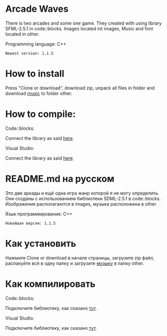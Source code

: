 # Arcade Waves

There is two arcades and some one game. They created with using library SFML-2.5.1 in code::blocks. Images located int images, Music and font located in other.

Programming language: C++

`Newest version: 1.1.5`


How to install
=====================
Press "Clone or download", download zip, unpack all files in folder and download [music](https://drive.google.com/open?id=1-UvpLJJ_aG15Hj8zIG6V77QZtDrsFwC6) to folder other.

How to compile:
================
Code::blocks:

Connect the library as said [here](https://www.sfml-dev.org/tutorials/2.5/start-cb.php).

Visual Studio:

Connect the library as said [here](https://www.sfml-dev.org/tutorials/2.5/start-vc.php).

README.md на русском
=========================

Это две аркады и ещё одна игра жанр которой я не могу определить. Они созданы с использованием библиотеки SDML-2.5.1 в code::blocks. Изображения располагаются в images, музыка расположена в other.

Язык программирование: C++

`Новейшая версяи: 1.1.5`

Как установить
===================

Нажмите Clone or download в начале страницы, загрузите zip файл, распакуйте всё в одну папку и загрузите [музыку](https://drive.google.com/open?id=1-UvpLJJ_aG15Hj8zIG6V77QZtDrsFwC6) в папку other.

Как компилировать
====================

Code::blocks:

Подключите библиотеку, как сказано [тут](https://www.sfml-dev.org/tutorials/2.5/start-cb.php).

Visual Studio:

Подключите библиотеку, как сказано [тут](https://www.sfml-dev.org/tutorials/2.5/start-vc.php).
